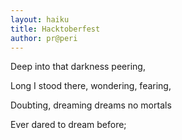 ```yaml
---
layout: haiku
title: Hacktoberfest
author: pr@peri
---
```


Deep into that darkness peering,

Long I stood there, wondering, fearing,

Doubting, dreaming dreams no mortals

Ever dared to dream before;
